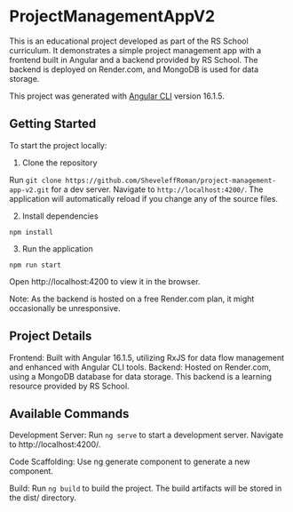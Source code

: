 # ProjectManagementAppV2

This is an educational project developed as part of the RS School curriculum. It demonstrates a simple project management app with a frontend built in Angular and a backend provided by RS School. The backend is deployed on Render.com, and MongoDB is used for data storage.

This project was generated with [Angular CLI](https://github.com/angular/angular-cli) version 16.1.5.

## Getting Started

To start the project locally:

1. Clone the repository

Run `git clone https://github.com/SheveleffRoman/project-management-app-v2.git` for a dev server. Navigate to `http://localhost:4200/`. The application will automatically reload if you change any of the source files.

2. Install dependencies

`npm install`

3. Run the application

`npm run start`

Open http://localhost:4200 to view it in the browser.

Note: As the backend is hosted on a free Render.com plan, it might occasionally be unresponsive.

## Project Details

Frontend: Built with Angular 16.1.5, utilizing RxJS for data flow management and enhanced with Angular CLI tools.
Backend: Hosted on Render.com, using a MongoDB database for data storage. This backend is a learning resource provided by RS School.

## Available Commands

Development Server:
Run `ng serve` to start a development server. Navigate to http://localhost:4200/.

Code Scaffolding:
Use ng generate component <component-name> to generate a new component.

Build:
Run `ng build` to build the project. The build artifacts will be stored in the dist/ directory.